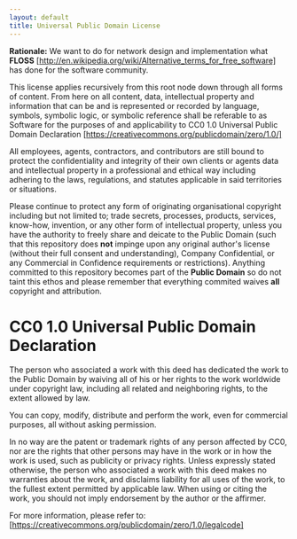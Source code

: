 ```yaml
---
layout: default
title: Universal Public Domain License
---
```


**Rationale:** We want to do for network design and implementation what **FLOSS** 
[http://en.wikipedia.org/wiki/Alternative_terms_for_free_software] has done 
for the software community.

This license applies recursively from this root node down through all forms of 
content. From here on all content, data, intellectual property and information 
that can be and is represented or recorded by language, symbols, symbolic logic, 
or symbolic reference shall be referable to as Software for the purposes of and 
applicability to CC0 1.0 Universal Public Domain Declaration
[https://creativecommons.org/publicdomain/zero/1.0/]

All employees, agents, contractors, and contributors are still bound to protect 
the confidentiality and integrity of their own clients or agents data and 
intellectual property in a professional and ethical way including adhering to the 
laws, regulations, and statutes applicable in said territories or situations.

Please continue to protect any form of originating organisational copyright 
including but not limited to; trade secrets, processes, products, services, 
know-how, invention, or any other form of intellectual property, unless you 
have the authority to freely share and deicate to the Public Domain (such that 
this repository does **not** impinge upon any original author's license (without 
their full consent and understanding), Company Confidential, or any Commercial in 
Confidence requirements or restrictions). Anything committed to this repository 
becomes part of the **Public Domain** so do not taint this ethos and please 
remember that everything commited waives **all** copyright and attribution.

CC0 1.0 Universal Public Domain Declaration
===========================================

The person who associated a work with this deed has dedicated the work to the 
Public Domain by waiving all of his or her rights to the work worldwide under 
copyright law, including all related and neighboring rights, to the extent allowed 
by law.

You can copy, modify, distribute and perform the work, even for commercial purposes, 
all without asking permission.

In no way are the patent or trademark rights of any person affected by CC0, nor are 
the rights that other persons may have in the work or in how the work is used, such 
as publicity or privacy rights. Unless expressly stated otherwise, the person who 
associated a work with this deed makes no warranties about the work, and disclaims 
liability for all uses of the work, to the fullest extent permitted by applicable law.
When using or citing the work, you should not imply endorsement by the author or the 
affirmer.

For more information, please refer to:
[https://creativecommons.org/publicdomain/zero/1.0/legalcode]

